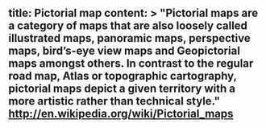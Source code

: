 title: Pictorial map
content: >
    "Pictorial maps are a category of maps that are also loosely called illustrated maps, panoramic maps, perspective maps, bird’s-eye view maps and Geopictorial maps amongst others. In contrast to the regular road map, Atlas or topographic cartography, pictorial maps depict a given territory with a more artistic rather than technical style."
    http://en.wikipedia.org/wiki/Pictorial_maps
---


